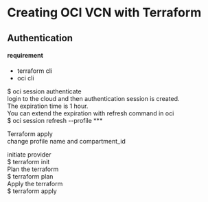 # Creating OCI VCN with Terraform
## Authentication
#### requirement
- terraform cli
- oci cli
   
$ oci session authenticate   
login to the cloud and then authentication session is created.   
The expiration time is 1 hour.   
You can extend the expiration with refresh command in oci   
$ oci session refresh --profile ***   
   
Terraform apply   
change profile name and compartment_id    
   
initiate provider   
$ terraform init   
Plan the terraform   
$ terraform plan   
Apply the terraform   
$ terraform apply   
